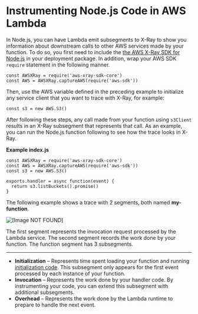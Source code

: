 # Instrumenting Node\.js Code in AWS Lambda<a name="nodejs-tracing"></a>

In Node\.js, you can have Lambda emit subsegments to X\-Ray to show you information about downstream calls to other AWS services made by your function\. To do so, you first need to include the [the AWS X\-Ray SDK for Node\.js](https://docs.aws.amazon.com/xray/latest/devguide/xray-sdk-nodejs.html) in your deployment package\. In addition, wrap your AWS SDK `require` statement in the following manner\.

```
const AWSXRay = require('aws-xray-sdk-core')
const AWS = AWSXRay.captureAWS(require('aws-sdk'))
```

Then, use the AWS variable defined in the preceding example to initialize any service client that you want to trace with X\-Ray, for example:

```
const s3 = new AWS.S3()
```

After following these steps, any call made from your function using `s3Client` results in an X\-Ray subsegment that represents that call\. As an example, you can run the Node\.js function following to see how the trace looks in X\-Ray\.

**Example index\.js**  

```
const AWSXRay = require('aws-xray-sdk-core')
const AWS = AWSXRay.captureAWS(require('aws-sdk'))
const s3 = new AWS.S3()

exports.handler = async function(event) {
  return s3.listBuckets().promise()
}
```

The following example shows a trace with 2 segments, both named **my\-function**\.

![\[Image NOT FOUND\]](http://docs.aws.amazon.com/lambda/latest/dg/images/nodejs-xray-timeline.png)

The first segment represents the invocation request processed by the Lambda service\. The second segment records the work done by your function\. The function segment has 3 subsegments\.

****
+ **Initialization** – Represents time spent loading your function and running [initialization code](gettingstarted-features.md#gettingstarted-features-programmingmodel)\. This subsegment only appears for the first event processed by each instance of your function\.
+ **Invocation** – Represents the work done by your handler code\. By instrumenting your code, you can extend this subsegment with additional subsegments\.
+ **Overhead** – Represents the work done by the Lambda runtime to prepare to handle the next event\.